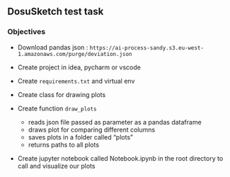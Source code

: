 ## DosuSketch test task
### Objectives
- Download pandas json :
`https://ai-process-sandy.s3.eu-west-1.amazonaws.com/purge/deviation.json`

- Create project in idea, pycharm or vscode
- Create `requirements.txt` and virtual env
- Create class for drawing plots
- Create function `draw_plots`
  - reads json file passed as parameter as a pandas dataframe
  - draws plot for comparing different columns
  - saves plots in a folder called “plots”
  - returns paths to all plots
- Create jupyter notebook called Notebook.ipynb in the root directory to call and visualize our
plots
